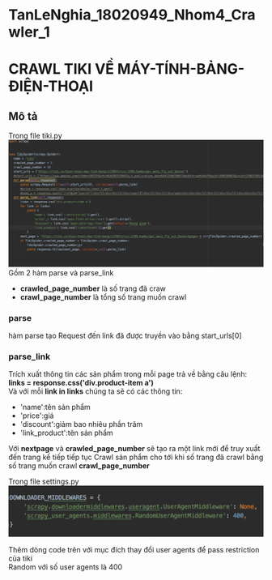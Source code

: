 # TanLeNghia_18020949_Nhom4_Crawler_1
# CRAWL TIKI VỀ MÁY-TÍNH-BẢNG-ĐIỆN-THOẠI
## Mô tả
Trong file tiki.py
![](img/Screen_1.png)
Gồm 2 hàm parse và parse_link<br/>
+ <strong>crawled_page_number</strong> là số trang đã craw<br/>
+ <strong>crawl_page_number</strong> là tổng số trang muốn crawl
### parse
hàm parse tạo Request đến link đã được truyền vào bằng start_urls[0]
### parse_link
Trích xuất thông tin các sản phẩm trong mỗi page trả về bằng câu lệnh:
<strong>links = response.css('div.product-item a')</strong><br/>
Và với mỗi <strong>link in links</strong> chúng ta sẽ có các thông tin:
+ 'name':tên sản phẩm
+ 'price':giá
+ 'discount':giảm bao nhiêu phần trăm
+ 'link_product':tên sản phẩm <br/>

Với <strong>nextpage</strong> và <strong>crawled_page_number</strong> sẽ tạo ra một link mới để truy xuất đến trang kế tiếp tiếp tục Crawl sản phẩm cho tới khi số trang đã crawl bằng số trang muốn
crawl <strong>crawl_page_number</strong><br/>

Trong file settings.py
![](img/Screen_2.png)

Thêm dòng code trên với mục đích thay đổi user agents để pass restriction của tiki <br/>
Random với số user agents là 400
